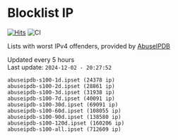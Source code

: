 # Blocklist IP

[![Hits](https://hits.seeyoufarm.com/api/count/incr/badge.svg?url=https%3A%2F%2Fgithub.com%2Fborestad%2Fblocklist-ip%2F&count_bg=%2379C83D&title_bg=%23555555&icon=&icon_color=%23E7E7E7&title=hits&edge_flat=false)](https://hits.seeyoufarm.com)  ![CI](https://img.shields.io/github/workflow/status/borestad/blocklist-ip/CI?style=flat-square)

Lists with worst IPv4 offenders, provided by [AbuseIPDB](https://www.abuseipdb.com/)

<!-- FOOTER-PLACEHOLDER -->
Updated every 5 hours<br>
Last update: `2024-12-02 - 20:27:52`
```
abuseipdb-s100-1d.ipset (24378 ip)
abuseipdb-s100-2d.ipset (28861 ip)
abuseipdb-s100-3d.ipset (31938 ip)
abuseipdb-s100-7d.ipset (40091 ip)
abuseipdb-s100-30d.ipset (69091 ip)
abuseipdb-s100-60d.ipset (108055 ip)
abuseipdb-s100-90d.ipset (138580 ip)
abuseipdb-s100-120d.ipset (160206 ip)
abuseipdb-s100-all.ipset (712609 ip)
```
